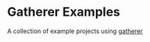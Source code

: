 # Gatherer Examples

A collection of example projects using [gatherer](https://github.com/pshrmn/foraging/tree/mastergatherer)
